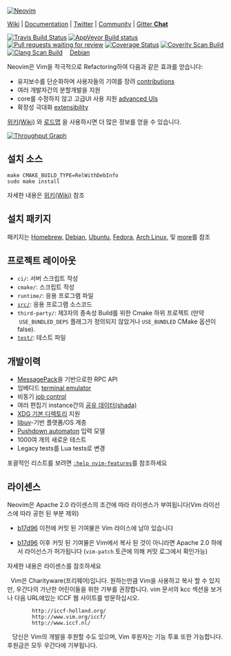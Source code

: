 [![Neovim](https://raw.githubusercontent.com/neovim/neovim.github.io/master/logos/neovim-logo-600x173.png)](https://neovim.io)

[Wiki](https://github.com/neovim/neovim/wiki) |
[Documentation](https://neovim.io/doc) |
[Twitter](https://twitter.com/Neovim) |
[Community](https://neovim.io/community/) |
[Gitter **Chat**](https://gitter.im/neovim/neovim)

[![Travis Build Status](https://travis-ci.org/neovim/neovim.svg?branch=master)](https://travis-ci.org/neovim/neovim)
[![AppVeyor Build status](https://ci.appveyor.com/api/projects/status/urdqjrik5u521fac/branch/master?svg=true)](https://ci.appveyor.com/project/neovim/neovim/branch/master)
[![Pull requests waiting for review](https://badge.waffle.io/neovim/neovim.svg?label=RFC&title=RFCs)](https://waffle.io/neovim/neovim)
[![Coverage Status](https://img.shields.io/coveralls/neovim/neovim.svg)](https://coveralls.io/r/neovim/neovim)
[![Coverity Scan Build](https://scan.coverity.com/projects/2227/badge.svg)](https://scan.coverity.com/projects/2227)
[![Clang Scan Build](https://neovim.io/doc/reports/clang/badge.svg)](https://neovim.io/doc/reports/clang)
<a href="https://buildd.debian.org/neovim"><img src="https://www.debian.org/logos/openlogo-nd-25.png" width="13" height="15">Debian</a>

Neovim은 Vim을 적극적으로 Refactoring하여 다음과 같은 효과를 얻습니다:

- 유지보수를 단순화하며 사용자들의 기여를 장려 [contributions](CONTRIBUTING.md)
- 여러 개발자간의 분할개발을 지원
- core를 수정하지 않고 고급UI 사용 지원 [advanced UIs] 
- 확장성 극대화 [extensibility](https://github.com/neovim/neovim/wiki/Plugin-UI-architecture)

[위키(Wiki)](https://github.com/neovim/neovim/wiki/Introduction) 와 [로드맵]
을 사용하시면 더 많은 정보를 얻을 수 있습니다.

[![Throughput Graph](https://graphs.waffle.io/neovim/neovim/throughput.svg)](https://waffle.io/neovim/neovim/metrics)

설치 소스
-------------------

    make CMAKE_BUILD_TYPE=RelWithDebInfo
    sudo make install

 자세한 내용은 [위키(Wiki)](https://github.com/neovim/neovim/wiki/Building-Neovim) 참조
 
설치 패키지
--------------------

패키지는 [Homebrew], [Debian], [Ubuntu], [Fedora], [Arch Linux], 및
[more](https://github.com/neovim/neovim/wiki/Installing-Neovim)를 참조

프로젝트 레이아웃
--------------

- `ci/`: 서버 스크립트 작성
- `cmake/`: 스크립트 작성
- `runtime/`: 응용 프로그램 파일
- [`src/`](src/nvim/README.md): 응용 프로그램 소스코드
- `third-party/`: 제3자의 종속성 Build를 위한 Cmake 하위 프로젝트 (만약
  `USE_BUNDLED_DEPS` 플래그가 정의되지 않았거나 `USE_BUNDLED` CMake 옵션이 false).
- [`test/`](test/README.md): 테스트 파일

개발이력
-----------------------

- [MessagePack](https://msgpack.org)을 기반으로한 RPC API
- 임베디드 [terminal emulator](https://neovim.io/doc/user/nvim_terminal_emulator.html)
- 비동기 [job control](https://github.com/neovim/neovim/pull/2247)
- 여러 편집기 instance간의 [공유 데이터(shada)](https://github.com/neovim/neovim/pull/2506)
- [XDG 기본 디렉토리](https://github.com/neovim/neovim/pull/3470) 지원
- [libuv](https://github.com/libuv/libuv/)-기반 플랫폼/OS 계층
- [Pushdown automaton](https://github.com/neovim/neovim/pull/3413) 입력 모델
- 1000여 개의 새로운 테스트
- Legacy tests를 Lua tests로 변경

포괄적인 리스트를 보려면 [`:help nvim-features`][nvim-features]를 참조하세요

라이센스
-------

Neovim은 Apache 2.0 라이센스의 조건에 따라 라이센스가 부여됩니다(Vim 라이선스에 따라 공헌 된 부분 제외)

- [b17d96][license-commit] 이전에 커밋 된 기여물은 Vim 라이스에 남아 있습니다

- [b17d96][license-commit] 이후 커밋 된 기여물은 Vim에서 복사 된 것이 아니라면 Apache 2.0 하에서 라이선스가 허가됩니다 (`vim-patch` 토큰에 의해 커밋 로그에서 확인가능)

 자세한 내용은 라이센스를 참조하세요


   Vim은 Charityware(프리웨어)입니다. 원하는만큼 Vim을 사용하고 복사 할 수 있지만,
   우간다의 가난한 어린이들을 위한 기부를 권장합니다.
   vim 문서의 kcc 섹션을 보거나 다음 URL에있는 ICCF 웹 사이트를 방문하십시오.
   

            http://iccf-holland.org/
            http://www.vim.org/iccf/
            http://www.iccf.nl/

    당신은 Vim의 개발을 후원할 수도 있으며, Vim 후원자는 기능 투표 또한 가능합니다.
    후원금은 모두 우간다에 기부됩니다.

[license-commit]: https://github.com/neovim/neovim/commit/b17d9691a24099c9210289f16afb1a498a89d803
[nvim-features]: https://neovim.io/doc/user/vim_diff.html#nvim-features
[로드맵]: https://neovim.io/roadmap/
[advanced UIs]: https://github.com/neovim/neovim/wiki/Related-projects#gui-projects
[Homebrew]: https://github.com/neovim/homebrew-neovim#installation
[Debian]: https://packages.debian.org/testing/neovim
[Ubuntu]: http://packages.ubuntu.com/search?keywords=neovim
[Fedora]: https://admin.fedoraproject.org/pkgdb/package/rpms/neovim
[Arch Linux]: https://www.archlinux.org/packages/?q=neovim

<!-- vim: set tw=80: -->
